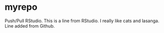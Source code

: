 # myrepo
Push/Pull RStudio.
This is a line from RStudio. I really like cats and lasanga. Line added from Github.
